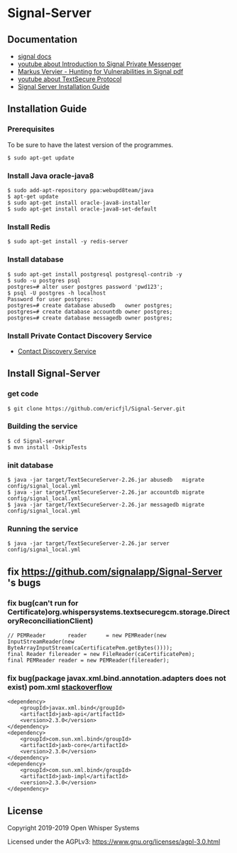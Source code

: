 # Signal-Server
## Documentation
- [signal docs](https://signal.org/docs)
- [youtube about Introduction to Signal Private Messenger](https://www.youtube.com/watch?v=46ozjP-R2-E)
- [Markus Vervier - Hunting for Vulnerabilities in Signal pdf](https://conference.hitb.org/hitbsecconf2017ams/materials/D2T1%20-%20Markus%20Vervier%20-%20Hunting%20for%20Vulnerabilities%20in%20Signal.pdf)
- [youtube about TextSecure Protocol](https://www.youtube.com/watch?v=7WnwSovjYMs)
- [Signal Server Installation Guide](https://gist.github.com/aqnouch/9a371af0614f4fe706a951c2b97651e7)

## Installation Guide

### Prerequisites
To be sure to have the latest version of the programmes.
`````
$ sudo apt-get update 
`````
### Install Java oracle-java8
    $ sudo add-apt-repository ppa:webupd8team/java
    $ apt-get update
    $ sudo apt-get install oracle-java8-installer
    $ sudo apt-get install oracle-java8-set-default

### Install Redis
	$ sudo apt-get install -y redis-server

### Install database
	$ sudo apt-get install postgresql postgresql-contrib -y
    $ sudo -u postgres psql
    postgres=# alter user postgres password 'pwd123';
    $ psql -U postgres -h localhost
    Password for user postgres: 
    postgres=# create database abusedb   owner postgres;
    postgres=# create database accountdb owner postgres;
    postgres=# create database messagedb owner postgres;

### Install Private Contact Discovery Service
- [Contact Discovery Service](https://github.com/ericfjl/ContactDiscoveryService)

## Install Signal-Server
### get code
    $ git clone https://github.com/ericfjl/Signal-Server.git
### Building the service
    $ cd Signal-server
    $ mvn install -DskipTests
### init database
    $ java -jar target/TextSecureServer-2.26.jar abusedb   migrate config/signal_local.yml
    $ java -jar target/TextSecureServer-2.26.jar accountdb migrate config/signal_local.yml
    $ java -jar target/TextSecureServer-2.26.jar messagedb migrate config/signal_local.yml
### Running the service
    $ java -jar target/TextSecureServer-2.26.jar server config/signal_local.yml

## fix https://github.com/signalapp/Signal-Server 's bugs 

### fix bug(can't run for Certificate)org.whispersystems.textsecuregcm.storage.DirectoryReconciliationClient)
`````
// PEMReader       reader      = new PEMReader(new InputStreamReader(new ByteArrayInputStream(caCertificatePem.getBytes())));
final Reader filereader = new FileReader(caCertificatePem);
final PEMReader reader = new PEMReader(filereader);
`````
 ### fix bug(package javax.xml.bind.annotation.adapters does not exist) pom.xml [stackoverflow](https://stackoverflow.com/questions/52502189/java-11-package-javax-xml-bind-does-not-exist)
`````
<dependency>
    <groupId>javax.xml.bind</groupId>
    <artifactId>jaxb-api</artifactId>
    <version>2.3.0</version>
</dependency>
<dependency>
    <groupId>com.sun.xml.bind</groupId>
    <artifactId>jaxb-core</artifactId>
    <version>2.3.0</version>
</dependency>
<dependency>
    <groupId>com.sun.xml.bind</groupId>
    <artifactId>jaxb-impl</artifactId>
    <version>2.3.0</version>
</dependency>
`````

License
---------------------

Copyright 2019-2019 Open Whisper Systems

Licensed under the AGPLv3: https://www.gnu.org/licenses/agpl-3.0.html
